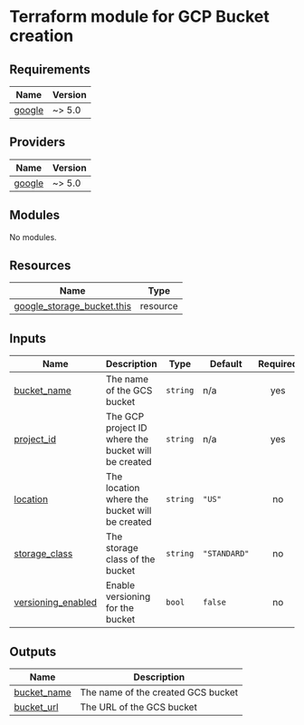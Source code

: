 <!-- BEGIN_TF_DOCS -->
# Terraform module for GCP Bucket creation

## Requirements

| Name | Version |
|------|---------|
| <a name="requirement_google"></a> [google](#requirement\_google) | ~> 5.0 |

## Providers

| Name | Version |
|------|---------|
| <a name="provider_google"></a> [google](#provider\_google) | ~> 5.0 |

## Modules

No modules.

## Resources

| Name | Type |
|------|------|
| [google_storage_bucket.this](https://registry.terraform.io/providers/hashicorp/google/latest/docs/resources/storage_bucket) | resource |

## Inputs

| Name | Description | Type | Default | Required |
|------|-------------|------|---------|:--------:|
| <a name="input_bucket_name"></a> [bucket\_name](#input\_bucket\_name) | The name of the GCS bucket | `string` | n/a | yes |
| <a name="input_project_id"></a> [project\_id](#input\_project\_id) | The GCP project ID where the bucket will be created | `string` | n/a | yes |
| <a name="input_location"></a> [location](#input\_location) | The location where the bucket will be created | `string` | `"US"` | no |
| <a name="input_storage_class"></a> [storage\_class](#input\_storage\_class) | The storage class of the bucket | `string` | `"STANDARD"` | no |
| <a name="input_versioning_enabled"></a> [versioning\_enabled](#input\_versioning\_enabled) | Enable versioning for the bucket | `bool` | `false` | no |

## Outputs

| Name | Description |
|------|-------------|
| <a name="output_bucket_name"></a> [bucket\_name](#output\_bucket\_name) | The name of the created GCS bucket |
| <a name="output_bucket_url"></a> [bucket\_url](#output\_bucket\_url) | The URL of the GCS bucket |
<!-- END_TF_DOCS -->